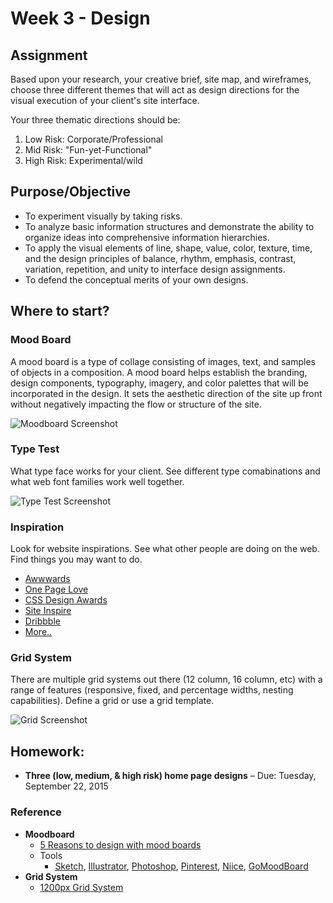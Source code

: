 # Week 3 - Design
## Assignment
Based upon your research, your creative brief, site map, and wireframes, choose three different themes that will act as design directions for the visual execution of your client's site interface.

Your three thematic directions should be:

  1. Low Risk: Corporate/Professional
  1. Mid Risk: "Fun-yet-Functional"
  1. High Risk: Experimental/wild


## Purpose/Objective
- To experiment visually by taking risks.
- To analyze basic information structures and demonstrate the ability to organize ideas into comprehensive information hierarchies.
- To apply the visual elements of line, shape, value, color, texture, time, and the design principles of balance, rhythm, emphasis, contrast, variation, repetition, and unity to interface design assignments.
- To defend the conceptual merits of your own designs.


## Where to start?
### Mood Board
A mood board is a type of collage consisting of images, text, and samples of objects in a composition. A mood board helps establish the branding, design components, typography, imagery, and color palettes that will be incorporated in the design. It sets the aesthetic direction of the site up front without negatively impacting the flow or structure of the site.

![Moodboard Screenshot](http://i.imgur.com/KsVULwq.jpg)


### Type Test
What type face works for your client. See different type comabinations and what web font families work well together.

![Type Test Screenshot](http://i.imgur.com/Rt6GMbZ.png)


### Inspiration
Look for website inspirations. See what other people are doing on the web. Find things you may want to do.

- [Awwwards](Awwwards.com)
- [One Page Love](onepagelove.com)
- [CSS Design Awards](cssdesignawards.com)
- [Site Inspire](siteinsipre.com)
- [Dribbble](dribbble.com)
- [More..](http://lmgtfy.com/?q=website+inspiration)


### Grid System
There are multiple grid systems out there (12 column, 16 column, etc) with a range of features (responsive, fixed, and percentage widths, nesting capabilities). Define a grid or use a grid template.

![Grid Screenshot](http://i.imgur.com/W9JxFuC.png)



## Homework:
- **Three (low, medium, & high risk) home page designs** – Due: Tuesday, September 22, 2015

### Reference
- **Moodboard**
  + [5 Reasons to design with mood boards](http://www.lifeclever.com/5-reasons-to-design-with-mood-boards/)
  + Tools
    * [Sketch](http://bohemiancoding.com/), [Illustrator](http://www.adobe.com/creativecloud.html), [Photoshop](http://www.adobe.com/creativecloud.html), [Pinterest](https://www.pinterest.com/), [Niice](https://niice.co/), [GoMoodBoard](http://www.gomoodboard.com/)
- **Grid System**
  + [1200px Grid System](http://1200px.com/)
